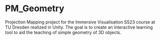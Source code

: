 # PM_Geometry

Projection Mapping project for the Immersive Visualisation SS23 course at TU Dresden realized in Unity. The goal is to create an interactive learning tool to aid the teaching of simple geometry of 3D objects.
